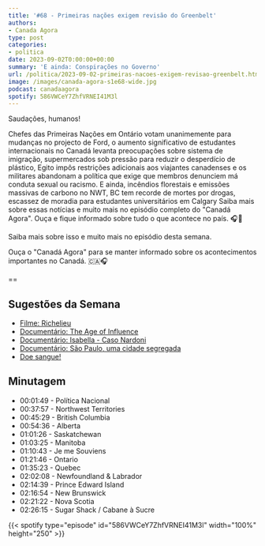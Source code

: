 ```yaml
---
title: '#68 - Primeiras nações exigem revisão do Greenbelt'
authors:
- Canada Agora
type: post
categories:
- politica
date: 2023-09-02T0:00:00+00:00
summary: 'E ainda: Conspirações no Governo'
url: /politica/2023-09-02-primeiras-nacoes-exigem-revisao-greenbelt.html
image: /images/canada-agora-s1e68-wide.jpg
podcast: canadaagora
spotify: 586VWCeY7ZhfVRNEI41M3l
---
```


Saudações, humanos!

Chefes das Primeiras Nações em Ontário votam unanimemente para mudanças no projecto de Ford, o aumento significativo de estudantes internacionais no Canadá levanta preocupações sobre sistema de imigração, supermercados sob pressão para reduzir o desperdício de plástico, Egito impôs restrições adicionais aos viajantes canadenses e os militares abandonam a política que exige que membros denunciem má conduta sexual ou racismo. E ainda, incêndios florestais e emissões massivas de carbono no NWT, BC tem recorde de mortes por drogas, escassez de moradia para estudantes universitários em Calgary
Saiba mais sobre essas notícias e muito mais no episódio completo do "Canadá Agora". Ouça e fique informado sobre tudo o que acontece no país. 🎧📰

Saiba mais sobre isso e muito mais no episódio desta semana.

Ouça o "Canadá Agora" para se manter informado sobre os acontecimentos importantes no Canadá. 🇨🇦🎧

==

## Sugestões da Semana
- [Filme: Richelieu](https://www.imdb.com/title/tt11706872/)
- [Documentário: The Age of Influence](https://www.imdb.com/title/tt27805621/)
- [Documentário: Isabella - Caso Nardoni](https://www.imdb.com/title/tt28552695/)
- [Documentário: São Paulo, uma cidade segregada](https://youtu.be/Okiuya4h8E4)
- [Doe sangue!](https://blood.ca)

## Minutagem

- 00:01:49 - Política Nacional
- 00:37:57 - Northwest Territories
- 00:45:29 - British Columbia
- 00:54:36 - Alberta
- 01:01:26 - Saskatchewan
- 01:03:25 - Manitoba
- 01:10:43 - Je me Souviens
- 01:21:46 - Ontario
- 01:35:23 - Quebec
- 02:02:08 - Newfoundland & Labrador
- 02:14:39 - Prince Edward Island
- 02:16:54 - New Brunswick
- 02:21:22 - Nova Scotia
- 02:26:15 - Sugar Shack / Cabane à Sucre

{{< spotify type="episode" id="586VWCeY7ZhfVRNEI41M3l" width="100%" height="250" >}}
